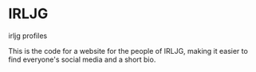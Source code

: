 # IRLJG
irljg profiles

This is the code for a website for the people of IRLJG, 
making it easier to find everyone's social media and a short bio.
